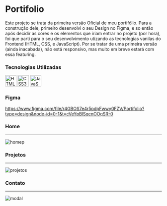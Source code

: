 

# Portifolio
Este projeto se trata da primeira versão Oficial de meu portifólio. Para a construção dele, primeiro desenvolvi o seu Design no Figma, e so então após decidir as cores e os elementos que iriam entrar no projeto (por hora), foi que parti para o seu desenvolvimento utizando as tecnologias vanilas do Frontend (HTML, CSS, e JavaScript). Por se tratar de uma primeira versão (ainda inacabada), não está responsivo, mas muito em breve estará com essa featuring.

### Tecnologias Utilizadas
<a href="https://developer.mozilla.org/en-US/docs/Glossary/HTML5" target="_blank" rel="noreferrer">
            <img src="https://raw.githubusercontent.com/danielcranney/readme-generator/main/public/icons/skills/html5-colored.svg" width="36" height="36" alt="HTML5" /> </a>
<a href="https://www.w3.org/TR/CSS/#css" target="_blank" rel="noreferrer">
            <img src="https://raw.githubusercontent.com/danielcranney/readme-generator/main/public/icons/skills/css3-colored.svg" width="36" height="36" alt="CSS3" /></a>
<a href="https://developer.mozilla.org/en-US/docs/Web/JavaScript" target="_blank" rel="noreferrer">
            <img src="https://raw.githubusercontent.com/danielcranney/readme-generator/main/public/icons/skills/javascript-colored.svg" width="36" height="36" alt="JavaScript" /></a>

### Figma
https://www.figma.com/file/r4GBOS7e4r5pdpFwwy0FZV/Portifolio?type=design&node-id=0-1&t=cVeYpBlSqcnOOqSR-0

### Home
----
![homep](https://github.com/FWalterDias/Portifolio/assets/100762742/82f167ce-768a-4acf-9398-cae840aab7a7)


### Projetos
---
![projetos](https://github.com/FWalterDias/Portifolio/assets/100762742/e831aa31-b704-4d80-a364-26f5a52ee85c)


### Contato
---
![modal](https://github.com/FWalterDias/Portifolio/assets/100762742/f2c587e9-0c87-471b-a27b-7f4d0859fbe7)
